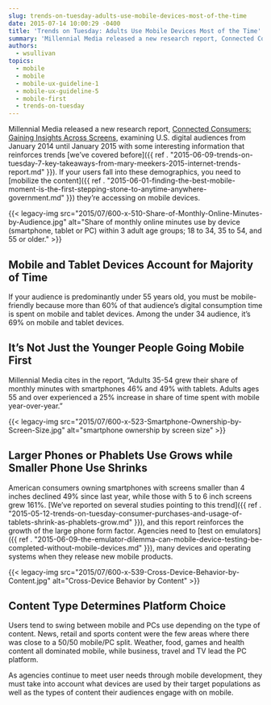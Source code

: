 ```yaml
---
slug: trends-on-tuesday-adults-use-mobile-devices-most-of-the-time
date: 2015-07-14 10:00:29 -0400
title: 'Trends on Tuesday: Adults Use Mobile Devices Most of the Time'
summary: 'Millennial Media released a new research report, Connected Consumers: Gaining Insights Across Screens, examining U.S. digital audiences from January 2014 until January 2015 with some interesting information that reinforces trends we’ve covered before.'
authors:
  - wsullivan
topics:
  - mobile
  - mobile
  - mobile-ux-guideline-1
  - mobile-ux-guideline-5
  - mobile-first
  - trends-on-tuesday
---
```


Millennial Media released a new research report, [Connected Consumers: Gaining Insights Across Screens](http://www.millennialmedia.com/mobile-insights/industry-research/connected-consumers-gaining-insights-across-screens), examining U.S. digital audiences from January 2014 until January 2015 with some interesting information that reinforces trends [we’ve covered before]({{ ref . "2015-06-09-trends-on-tuesday-7-key-takeaways-from-mary-meekers-2015-internet-trends-report.md" }}). If your users fall into these demographics, you need to [mobilize the content]({{ ref . "2015-06-01-finding-the-best-mobile-moment-is-the-first-stepping-stone-to-anytime-anywhere-government.md" }}) they&#8217;re accessing on mobile devices.

{{< legacy-img src="2015/07/600-x-510-Share-of-Monthly-Online-Minutes-by-Audience.jpg" alt="Share of monthly online minutes use by device (smartphone, tablet or PC) within 3 adult age groups; 18 to 34, 35 to 54, and 55 or older." >}}

## **Mobile and Tablet Devices Account for Majority of Time**

If your audience is predominantly under 55 years old, you must be mobile-friendly because more than 60% of that audience&#8217;s digital consumption time is spent on mobile and tablet devices. Among the under 34 audience, it’s 69% on mobile and tablet devices.

## **It’s Not Just the Younger People Going Mobile First**

Millennial Media cites in the report, “Adults 35-54 grew their share of monthly minutes with smartphones 46% and 49% with tablets. Adults ages 55 and over experienced a 25% increase in share of time spent with mobile year-over-year.”

{{< legacy-img src="2015/07/600-x-523-Smartphone-Ownership-by-Screen-Size.jpg" alt="smartphone ownership by screen size" >}}

## **Larger Phones or Phablets Use Grows while Smaller Phone Use Shrinks**

American consumers owning smartphones with screens smaller than 4 inches declined 49% since last year, while those with 5 to 6 inch screens grew 161%. [We’ve reported on several studies pointing to this trend]({{ ref . "2015-05-12-trends-on-tuesday-consumer-purchases-and-usage-of-tablets-shrink-as-phablets-grow.md" }}), and this report reinforces the growth of the large phone form factor. Agencies need to [test on emulators]({{ ref . "2015-06-09-the-emulator-dilemma-can-mobile-device-testing-be-completed-without-mobile-devices.md" }}), many devices and operating systems when they release new mobile products.

{{< legacy-img src="2015/07/600-x-539-Cross-Device-Behavior-by-Content.jpg" alt="Cross-Device Behavior by Content" >}}

## **Content Type Determines Platform Choice**

Users tend to swing between mobile and PCs use depending on the type of content. News, retail and sports content were the few areas where there was close to a 50/50 mobile/PC split. Weather, food, games and health content all dominated mobile, while business, travel and TV lead the PC platform.

As agencies continue to meet user needs through mobile development, they must take into account what devices are used by their target populations as well as the types of content their audiences engage with on mobile.
